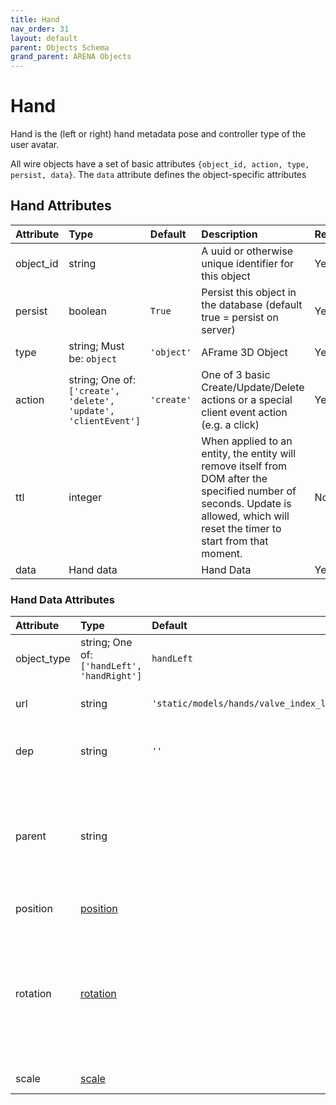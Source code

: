 ```yaml
---
title: Hand
nav_order: 31
layout: default
parent: Objects Schema
grand_parent: ARENA Objects
---
```


<!--CAUTION: This file is autogenerated from https://github.com/arenaxr/arena-schemas. Changes made here may be overwritten.-->


Hand
====


Hand is the (left or right) hand metadata pose and controller type of the user avatar.

All wire objects have a set of basic attributes ```{object_id, action, type, persist, data}```. The ```data``` attribute defines the object-specific attributes

Hand Attributes
----------------

|Attribute|Type|Default|Description|Required|
| :--- | :--- | :--- | :--- | :--- |
|object_id|string||A uuid or otherwise unique identifier for this object|Yes|
|persist|boolean|```True```|Persist this object in the database (default true = persist on server)|Yes|
|type|string; Must be: ```object```|```'object'```|AFrame 3D Object|Yes|
|action|string; One of: ```['create', 'delete', 'update', 'clientEvent']```|```'create'```|One of 3 basic Create/Update/Delete actions or a special client event action (e.g. a click)|Yes|
|ttl|integer||When applied to an entity, the entity will remove itself from DOM after the specified number of seconds. Update is allowed, which will reset the timer to start from that moment.|No|
|data|Hand data||Hand Data|Yes|

### Hand Data Attributes

|Attribute|Type|Default|Description|Required|
| :--- | :--- | :--- | :--- | :--- |
|object_type|string; One of: ```['handLeft', 'handRight']```|```handLeft```|3D object type.|Yes|
|url|string|```'static/models/hands/valve_index_left.gltf'```|Path to user avatar hand model|Yes|
|dep|string|```''```|Camera object_id this hand belongs to.|Yes|
|parent|string||Parent's object_id. Child objects inherit attributes of their parent, for example scale and translation.|No|
|position|[position](position)||3D object position|Yes|
|rotation|[rotation](rotation)||3D object rotation in quaternion representation; Right-handed coordinate system. Euler degrees are deprecated in wire message format.|Yes|
|scale|[scale](scale)||3D object scale|No|
